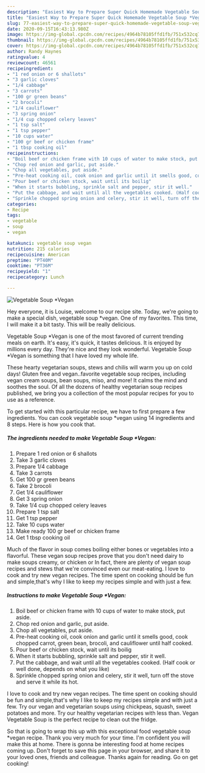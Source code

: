 ```yaml
---
description: "Easiest Way to Prepare Super Quick Homemade Vegetable Soup *Vegan"
title: "Easiest Way to Prepare Super Quick Homemade Vegetable Soup *Vegan"
slug: 77-easiest-way-to-prepare-super-quick-homemade-vegetable-soup-vegan
date: 2020-09-15T16:43:13.980Z
image: https://img-global.cpcdn.com/recipes/4964b78105ffd1fb/751x532cq70/vegetable-soup-vegan-recipe-main-photo.jpg
thumbnail: https://img-global.cpcdn.com/recipes/4964b78105ffd1fb/751x532cq70/vegetable-soup-vegan-recipe-main-photo.jpg
cover: https://img-global.cpcdn.com/recipes/4964b78105ffd1fb/751x532cq70/vegetable-soup-vegan-recipe-main-photo.jpg
author: Randy Haynes
ratingvalue: 4
reviewcount: 46561
recipeingredient:
- "1 red onion or 6 shallots"
- "3 garlic cloves"
- "1/4 cabbage"
- "3 carrots"
- "100 gr green beans"
- "2 brocoli"
- "1/4 cauliflower"
- "3 spring onion"
- "1/4 cup chopped celery leaves"
- "1 tsp salt"
- "1 tsp pepper"
- "10 cups water"
- "100 gr beef or chicken frame"
- "1 tbsp cooking oil"
recipeinstructions:
- "Boil beef or chicken frame with 10 cups of water to make stock, put aside."
- "Chop red onion and garlic, put aside."
- "Chop all vegetables, put aside."
- "Pre-heat cooking oil, cook onion and garlic until it smells good, cook chopped carrot, green bean, brocoli, and cauliflower until half cooked."
- "Pour beef or chicken stock, wait until its boilig"
- "When it starts bubbling, sprinkle salt and pepper, stir it well."
- "Put the cabbage, and wait until all the vegetables cooked. (Half cook or well done, depends on what you like)"
- "Sprinkle chopped spring onion and celery, stir it well, turn off the stove and serve it while its hot."
categories:
- Recipe
tags:
- vegetable
- soup
- vegan

katakunci: vegetable soup vegan 
nutrition: 215 calories
recipecuisine: American
preptime: "PT40M"
cooktime: "PT36M"
recipeyield: "1"
recipecategory: Lunch

---
```



![Vegetable Soup *Vegan](https://img-global.cpcdn.com/recipes/4964b78105ffd1fb/751x532cq70/vegetable-soup-vegan-recipe-main-photo.jpg)

Hey everyone, it is Louise, welcome to our recipe site. Today, we're going to make a special dish, vegetable soup *vegan. One of my favorites. This time, I will make it a bit tasty. This will be really delicious.

Vegetable Soup *Vegan is one of the most favored of current trending meals on earth. It's easy, it's quick, it tastes delicious. It is enjoyed by millions every day. They're nice and they look wonderful. Vegetable Soup *Vegan is something that I have loved my whole life.

These hearty vegetarian soups, stews and chilis will warm you up on cold days! Gluten free and vegan..favorite vegetable soup recipes, including vegan cream soups, bean soups, miso, and more! It calms the mind and soothes the soul. Of all the dozens of healthy vegetarian soup recipes published, we bring you a collection of the most popular recipes for you to use as a reference.


To get started with this particular recipe, we have to first prepare a few ingredients. You can cook vegetable soup *vegan using 14 ingredients and 8 steps. Here is how you cook that.

<!--inarticleads1-->

##### The ingredients needed to make Vegetable Soup *Vegan:

1. Prepare 1 red onion or 6 shallots
1. Take 3 garlic cloves
1. Prepare 1/4 cabbage
1. Take 3 carrots
1. Get 100 gr green beans
1. Take 2 brocoli
1. Get 1/4 cauliflower
1. Get 3 spring onion
1. Take 1/4 cup chopped celery leaves
1. Prepare 1 tsp salt
1. Get 1 tsp pepper
1. Take 10 cups water
1. Make ready 100 gr beef or chicken frame
1. Get 1 tbsp cooking oil


Much of the flavor in soup comes boiling either bones or vegetables into a flavorful. These vegan soup recipes prove that you don&#39;t need dairy to make soups creamy, or chicken or In fact, there are plenty of vegan soup recipes and stews that we&#39;re convinced even our meat-eating. I love to cook and try new vegan recipes. The time spent on cooking should be fun and simple,that&#39;s why I like to keep my recipes simple and with just a few. 

<!--inarticleads2-->

##### Instructions to make Vegetable Soup *Vegan:

1. Boil beef or chicken frame with 10 cups of water to make stock, put aside.
1. Chop red onion and garlic, put aside.
1. Chop all vegetables, put aside.
1. Pre-heat cooking oil, cook onion and garlic until it smells good, cook chopped carrot, green bean, brocoli, and cauliflower until half cooked.
1. Pour beef or chicken stock, wait until its boilig
1. When it starts bubbling, sprinkle salt and pepper, stir it well.
1. Put the cabbage, and wait until all the vegetables cooked. (Half cook or well done, depends on what you like)
1. Sprinkle chopped spring onion and celery, stir it well, turn off the stove and serve it while its hot.


I love to cook and try new vegan recipes. The time spent on cooking should be fun and simple,that&#39;s why I like to keep my recipes simple and with just a few. Try our vegan and vegetarian soups using chickpeas, squash, sweet potatoes and more. Try our healthy vegetarian recipes with less than. Vegan Vegetable Soup is the perfect recipe to clean out the fridge. 

So that is going to wrap this up with this exceptional food vegetable soup *vegan recipe. Thank you very much for your time. I'm confident you will make this at home. There is gonna be interesting food at home recipes coming up. Don't forget to save this page in your browser, and share it to your loved ones, friends and colleague. Thanks again for reading. Go on get cooking!
